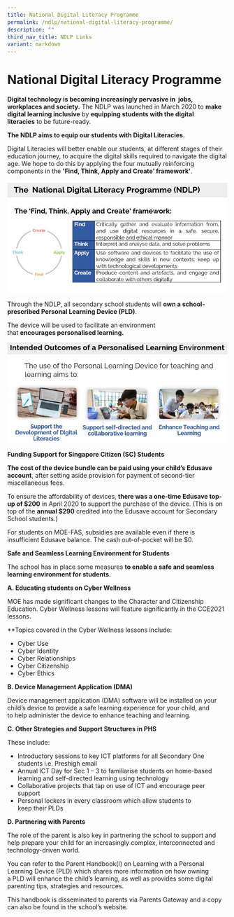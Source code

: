 ```yaml
---
title: National Digital Literacy Programme
permalink: /ndlp/national-digital-literacy-programme/
description: ""
third_nav_title: NDLP Links
variant: markdown
---
```

# **National Digital Literacy Programme**

**Digital technology is becoming increasingly pervasive in  jobs, workplaces and society.** The NDLP was launched in March 2020 to **make digital learning inclusive** by **equipping students with the digital literacies** to be future-ready.
  

**The NDLP aims to equip our students with Digital Literacies.** 

Digital Literacies will better enable our students, at different stages of their education journey, to acquire the digital skills required to navigate the digital age. We hope to do this by applying the four mutually reinforcing components in the **'Find, Think, Apply and Create’ framework'**.

![](/images/ndlp1.jpg)

Through the NDLP, all secondary school students will **own a school-prescribed Personal Learning Device (PLD)**.

The device will be used to facilitate an environment that **encourages personalised learning.**

![](/images/ndlp2.jpg)

**Funding Support for Singapore Citizen (SC) Students**

**The cost of the device bundle can be paid using your child’s Edusave account**, after setting aside provision for payment of second-tier miscellaneous fees.

To ensure the affordability of devices, **there was a one-time Edusave top-up of $200** in April 2020 to support the purchase of the device. (This is on top of the **annual $290** credited into the Edusave account for Secondary School students.)

For students on MOE-FAS, subsidies are available even if there is insufficient Edusave balance. The cash out-of-pocket will be $0. 



**Safe and Seamless Learning Environment for Students**  

The school has in place some measures **to enable a safe and seamless learning environment for students.**  
  

**A. Educating students on Cyber Wellness**  
  

MOE has made significant changes to the Character and Citizenship Education. Cyber Wellness lessons will feature significantly in the CCE2021 lessons.  

\*\*Topics covered in the Cyber Wellness lessons include:

* Cyber Use
* Cyber Identity
* Cyber Relationships
* Cyber Citizenship
* Cyber Ethics

  

**B. Device Management Application (DMA)**

Device management application (DMA) software will be installed on your child’s device to provide a safe learning experience for your child, and to help administer the device to enhance teaching and learning.


**C. Other Strategies and Support Structures in PHS**

These include:

* Introductory sessions to key ICT platforms for all Secondary One students i.e. Preshigh email
* Annual ICT Day for Sec 1 – 3 to familiarise students on home-based learning and self-directed learning using technology
* Collaborative projects that tap on use of ICT and encourage peer support
* Personal lockers in every classroom which allow students to keep their PLDs

  

**D. Partnering with Parents** 
  
The role of the parent is also key in partnering the school to support and help prepare your child for an increasingly complex, interconnected and technology-driven world.

You can refer to the Parent Handbook(I) on Learning with a Personal Learning Device (PLD) which shares more information on how owning a PLD will enhance the child’s learning, as well as provides some digital parenting tips, strategies and resources.

This handbook is disseminated to parents via Parents Gateway and a copy can also be found in the school’s website.